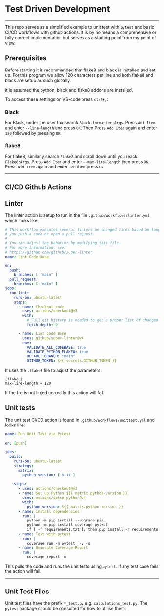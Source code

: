 # Test Driven Development
---
This repo serves as a simplified example to unit test with `pytest` and basic CI/CD workflows with github actions.
It is by no means a comprehensive or fully correct implementation but serves as a starting point from my point of view.

## Prerequisites
Before starting it is recommended that flake8 and black is installed and set up. For this program we allow 120 characters per line and both flake8 and black are setup as such globally.

it is assumed the python, black and flake8 addons are installed.

To access these settings on VS-code press `ctrl+,`:
### Black
For Black, under the user tab searck `Black-formatter:Args`. Press `Add Item` and enter `--line-length` and press `OK`.
Then Press `Add Item` again and enter `120` followed by pressing `OK`.
### flake8
For flake8, similarly search `Flake8` and scroll down until you reack `Flake8:Args`.
Press `Add Item` and enter `--max-line-length` then press `OK`.
Press `Add Item` again and enter `120` then press `OK`.

---
## CI/CD Github Actions
## Linter
The linter action is setup to run in the file `.github/workflows/linter.yml` which looks like:
```yml
# This workflow executes several linters on changed files based on languages used in your code base whenever
# you push a code or open a pull request.
#
# You can adjust the behavior by modifying this file.
# For more information, see:
# https://github.com/github/super-linter
name: Lint Code Base

on:
  push:
    branches: [ "main" ]
  pull_request:
    branches: [ "main" ]
jobs:
  run-lint:
    runs-on: ubuntu-latest
    steps:
      - name: Checkout code
        uses: actions/checkout@v3
        with:
          # Full git history is needed to get a proper list of changed files within `super-linter`
          fetch-depth: 0

      - name: Lint Code Base
        uses: github/super-linter@v4
        env:
          VALIDATE_ALL_CODEBASE: true
          VALIDATE_PYTHON_FLAKE8: true
          DEFAULT_BRANCH: "main"
          GITHUB_TOKEN: ${{ secrets.GITHUB_TOKEN }}
```
It uses the `.flake8` file to adjust the parameters:
```
[flake8]
max-line-length = 120
```
If the file is not linted correctly this action will fail.
## Unit tests
The unit test CI/CD action is found in `.github/workflows/unittest.yml` and looks like:
```yml
name: Run Unit Test via Pytest  
  
on: [push]  
  
jobs:  
  build:  
    runs-on: ubuntu-latest  
    strategy:  
      matrix:  
        python-version: ["3.11"]  
  
    steps:  
      - uses: actions/checkout@v3  
      - name: Set up Python ${{ matrix.python-version }}  
        uses: actions/setup-python@v4  
        with:  
          python-version: ${{ matrix.python-version }}  
      - name: Install dependencies  
        run: |  
          python -m pip install --upgrade pip
          python -m pip install coverage pytest
          if [ -f requirements.txt ]; then pip install -r requirements.txt; fi   
      - name: Test with pytest  
        run: |  
          coverage run -m pytest  -v -s  
      - name: Generate Coverage Report  
        run: |  
          coverage report -m
```

This pulls the code and runs the unit tests using `pytest`. If any test case fails the action will fail.

---
## Unit Test Files
Unit test files have the prefix `*_test.py` e.g. `calculations_test.py`. The `pytest` package should be consulted for how to utilise them. 


